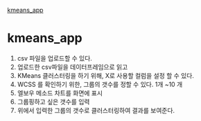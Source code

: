 [kmeans_app](app.py)

# kmeans_app

1. csv 파일을 업로드할 수 있다.
2. 업로드한 csv파일을 데이터프레임으로 읽고
3. KMeans 클러스터링을 하기 위해, X로 사용할 컬럼을 설정 할 수 있다.
4. WCSS 를 확인하기 위한, 그룹의 갯수를 정할 수 있다. 1개 ~10 개
5. 엘보우 메소드 차트를 화면에 표시
6. 그룹핑하고 싶은 갯수를 입력
7. 위에서 입력한 그룹의 갯수로 클러스터링하여 결과를 보여준다.
